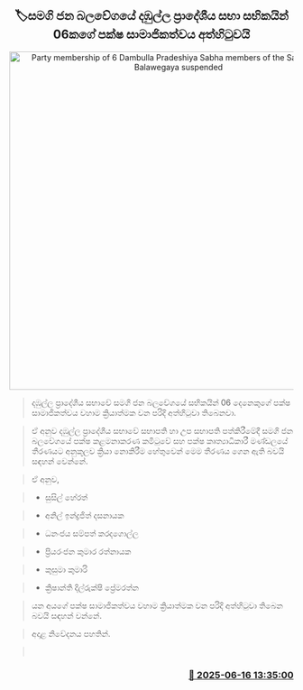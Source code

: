 <p align='center'><b><h2 align='center' title='Party membership of 6 Dambulla Pradeshiya Sabha members of the Samagi Jana Balawegaya suspended'>🏷සමගි ජන බලවේගයේ දඹුල්ල ප්‍රාදේශීය සභා සභිකයින් 06කගේ පක්ෂ සාමාජිකත්වය අත්හිටුවයි</h2></b></p>
<p align='center'><img src='https://helakuru.sgp1.cdn.digitaloceanspaces.com/esana/images/lib/samagi-jana-balawegaya-sjb.jpg' width='600' alt='Party membership of 6 Dambulla Pradeshiya Sabha members of the Samagi Jana Balawegaya suspended'></p>

> දඹුල්ල ප්‍රාදේශීය සභාවේ සමගි ජන බලවේගයේ සභිකයින් 06 දෙනෙකුගේ පක්ෂ සාමාජිකත්වය වහාම ක්‍රියාත්මක වන පරිදි අත්හිටුවා තිබෙනවා.

> ඒ අනුව දඹුල්ල ප්‍රාදේශීය සභාවේ සභාපති හා උප සභාපති පත්කිරීමේදී සමගි ජන බලවේගයේ පක්ෂ කළමනාකරණ කමිටුවේ සහ පක්ෂ කෘත්‍යාධිකාරී මණ්ඩලයේ තීරණයට අනුකූලව ක්‍රියා නොකිරීම හේතුවෙන් මෙම තීරණය ගෙන ඇති බවයි සඳහන් වෙන්නේ.

> ඒ අනුව,

> * සුසිල් හේරත්

> * අනිල් ඉන්ද්‍රජිත් දසනායක

> * ධනංජය සම්පත් කරදගොල්ල

> * ප්‍රියරංජන කුමාර රත්නායක

> * කුසුමා කුමාරි

> * ක්‍රිෂාන්ති දිල්රුක්ෂි ප්‍රේමරත්න 

> යන අයගේ පක්ෂ සාමාජිකත්වය වහාම ක්‍රියාත්මක වන පරිදි අත්හිටුවා තිබෙන බවයි සඳහන් වන්නේ.

> අදාළ නිවේදනය පහතින්.

>  



<h3 align='right'><a href='https://www.helakuru.lk/esana/p/111045/'>📅 2025-06-16 13:35:00</a></h3>
